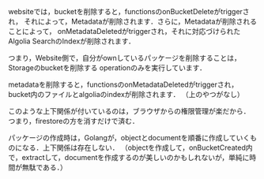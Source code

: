 websiteでは，bucketを削除すると，functionsのonBucketDeleteがtriggerされ，
それによって，Metadataが削除されます．さらに，Metadataが削除されることによって，
onMetadataDeletedがtriggerされ，それに対応づけられたAlgolia SearchのIndexが削除されます．

つまり，Website側で，自分がownしているパッケージを削除することは，Storageのbucketを削除する
operationのみを実行しています．



metadataを削除すると，functionsのonMetadataDeletedがtriggerされ，bucket内のファイルとalgoliaのindexが削除されます．
（上のやつがなし）

このような上下関係が付いているのは，ブラウザからの権限管理が楽だから．
つまり，firestoreの方を消すだけで済む．



パッケージの作成時は，Golangが，objectとdocumentを順番に作成していくものになる．上下関係は存在しない．
（objectを作成して，onBucketCreated内で，extractして，documentを作成するのが美しいのかもしれないが，単純に時間が無駄である．）

